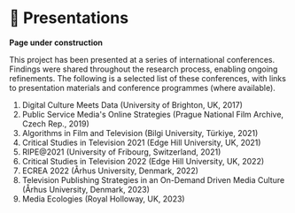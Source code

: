 # 🎤 Presentations

**Page under construction**

This project has been presented at a series of international conferences. Findings were shared throughout the research process, enabling ongoing refinements. The following is a selected list of these conferences, with links to presentation materials and conference programmes (where available).

1. Digital Culture Meets Data (University of Brighton, UK, 2017)
2. Public Service Media's Online Strategies (Prague National Film Archive, Czech Rep., 2019)
3. Algorithms in Film and Television (Bilgi University, Türkiye, 2021)
4. Critical Studies in Television 2021 (Edge Hill University, UK, 2021)
5. RIPE@2021 (University of Fribourg, Switzerland, 2021)
6. Critical Studies in Television 2022 (Edge Hill University, UK, 2022)
7. ECREA 2022 (Århus University, Denmark, 2022)
8. Television Publishing Strategies in an On-Demand Driven Media Culture (Århus University, Denmark, 2023)
9. Media Ecologies (Royal Holloway, UK, 2023)
